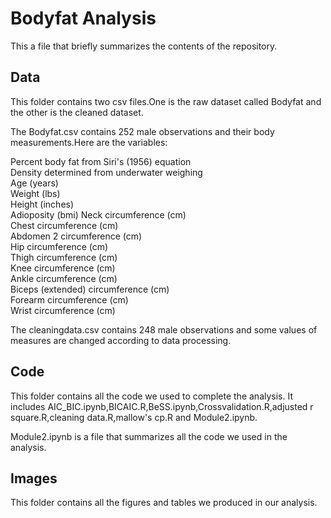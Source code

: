 # Bodyfat Analysis

This a file that briefly summarizes the contents of the repository. 
## Data
This folder contains two csv files.One is the raw dataset called Bodyfat and the other is the cleaned dataset.

The Bodyfat.csv contains 252 male observations and their body measurements.Here are the variables:

Percent body fat from Siri's (1956) equation  
Density determined from underwater weighing  
Age (years)  
Weight (lbs)  
Height (inches)  
Adioposity (bmi)
Neck circumference (cm)  
Chest circumference (cm)  
Abdomen 2 circumference (cm)  
Hip circumference (cm)  
Thigh circumference (cm)  
Knee circumference (cm)  
Ankle circumference (cm)  
Biceps (extended) circumference (cm)  
Forearm circumference (cm)  
Wrist circumference (cm)  

The cleaningdata.csv contains 248 male observations and some values of measures are changed according to data processing.

## Code
This folder contains all the code we used to complete the analysis. It includes AIC_BIC.ipynb,BICAIC.R,BeSS.ipynb,Crossvalidation.R,adjusted r square.R,cleaning data.R,mallow's cp.R and Module2.ipynb.

Module2.ipynb is a file that summarizes all the code we used in the analysis.

## Images

This folder contains all the figures and tables we produced in our analysis.
